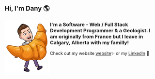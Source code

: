 ## Hi, I'm Dany 🌎

<img align="left" width="150" boder="solid 3px" src="https://github.com/dacadiou27/dacadiou27.github.io/blob/master/img/Bitmoji_croissant.png">

### I'm a Software - Web / Full Stack Development Programmer & a Geologist. I am originally from France but I leave in Calgary, Alberta with my familly!


Check out my website <a href="https://dacadiou27.github.io/index.html">website</a>✨ or my <a href="https://www.linkedin.com/in/dany-cadiou/">LinkedIn</a> 💼


<!--

### Hi there 👋
**dacadiou27/dacadiou27** is a ✨ _special_ ✨ repository because its `README.md` (this file) appears on your GitHub profile.

Here are some ideas to get you started:

- 🔭 I’m currently working on ...
- 🌱 I’m currently learning ...
- 👯 I’m looking to collaborate on ...
- 🤔 I’m looking for help with ...
- 💬 Ask me about ...
- 📫 How to reach me: ...
- 😄 Pronouns: ...
- ⚡ Fun fact: ...
-->
